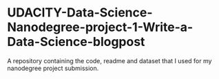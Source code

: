 # UDACITY-Data-Science-Nanodegree-project-1-Write-a-Data-Science-blogpost
A repository containing the code, readme and dataset that I used for my nanodegree project submission.
